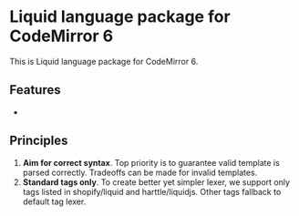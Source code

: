 # Liquid language package for CodeMirror 6

This is Liquid language package for CodeMirror 6.

## Features

- 

## Principles

1. **Aim for correct syntax**. Top priority is to guarantee valid template is parsed correctly. Tradeoffs can be made for invalid templates.
2. **Standard tags only**. To create better yet simpler lexer, we support only tags listed in shopify/liquid and harttle/liquidjs. Other tags fallback to default tag lexer.
